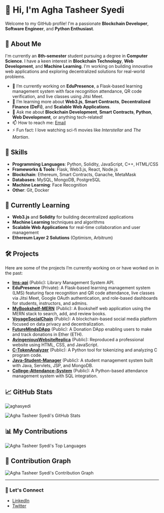 # 👋 Hi, I'm Agha Tasheer Syedi

Welcome to my GitHub profile! I'm a passionate **Blockchain Developer**, **Software Engineer**, and **Python Enthusiast**.

## 🚀 About Me

I'm currently an **8th-semester** student pursuing a degree in **Computer Science**. I have a keen interest in **Blockchain Technology**, **Web Development**, and **Machine Learning**. I'm working on building innovative web applications and exploring decentralized solutions for real-world problems.

- 🔭 I’m currently working on **EduPresence**, a Flask-based learning management system with face recognition attendance, QR code verification, and live classes using Jitsi Meet.
- 🌱 I’m learning more about **Web3.js**, **Smart Contracts**, **Decentralized Finance (DeFi)**, and **Scalable Web Applications**.
- 💬 Ask me about **Blockchain Development**, **Smart Contracts**, **Python**, **Web Development**, or anything tech-related!
- 📫 How to reach me: [Email](mailto:aghasyedi@gmail.com)
- ⚡ Fun fact: I love watching sci-fi movies like *Interstellar* and *The Martian*.

## 🔧 Skills

- **Programming Languages**: Python, Solidity, JavaScript, C++, HTML/CSS
- **Frameworks & Tools**: Flask, Web3.js, React, Node.js
- **Blockchain**: Ethereum, Smart Contracts, Ganache, MetaMask
- **Databases**: MySQL, MongoDB, PostgreSQL
- **Machine Learning**: Face Recognition
- **Other**: Git, Docker

## 🌱 Currently Learning

- **Web3.js** and **Solidity** for building decentralized applications
- **Machine Learning** techniques and algorithms
- **Scalable Web Applications** for real-time collaboration and user management
- **Ethereum Layer 2 Solutions** (Optimism, Arbitrum)

## 🛠️ Projects

Here are some of the projects I’m currently working on or have worked on in the past:

- **[lms-api](https://github.com/aghasyedi/lms-api)** (Public): Library Management System API.
- **EduPresence** (Private): A Flask-based learning management system (LMS) featuring face recognition and QR code attendance, live classes via Jitsi Meet, Google OAuth authentication, and role-based dashboards for students, instructors, and admins.
- **[MyBookshelf-MERN](https://github.com/aghasyedi/MyBookshelf-MERN)** (Public): A Bookshelf web application using the MERN stack to search, add, and review books.
- **[VoyageSocialChain](https://github.com/aghasyedi/VoyageSocialChain)** (Public): A blockchain-based social media platform focused on data privacy and decentralization.
- **[FutureMindsDApp](https://github.com/aghasyedi/FutureMindsDApp)** (Public): A Donation DApp enabling users to make and track donations in Ether (ETH).
- **[AvingeniousWebsiteReplica](https://github.com/aghasyedi/AvingeniousWebsiteReplica)** (Public): Reproduced a professional website using HTML, CSS, and JavaScript.
- **[C-TokenAnalyzer](https://github.com/aghasyedi/C-TokenAnalyzer)** (Public): A Python tool for tokenizing and analyzing C program code.
- **[Java-Student-Manager](https://github.com/aghasyedi/Java-Student-Manager)** (Public): A student management system built with Java, Servlets, JSP, and MongoDB.
- **[College-Attendance-System](https://github.com/aghasyedi/College-Attendance-System)** (Public): A Python-based attendance management system with SQL integration.

## 📈 GitHub Stats

<p align="left">
  <img src="https://komarev.com/ghpvc/?username=aghasyedi&label=Profile%20views&color=0e75b6&style=flat" alt="aghasyedi" />
</p>

<p align="left">
  <img src="https://github-readme-stats.vercel.app/api?username=aghasyedi&show_icons=true&hide_title=true&hide=prs&count_private=true&theme=radical" alt="Agha Tasheer Syedi's GitHub Stats" />
</p>

## 📊 My Contributions

<p align="left">
  <img src="https://github-readme-stats.vercel.app/api/top-langs?username=aghasyedi&show_icons=true&locale=en&layout=compact&theme=radical" alt="Agha Tasheer Syedi's Top Languages" />
</p>

## 🐍 Contribution Graph

<p align="left">
  <img src="https://github-readme-stats.vercel.app/api?username=aghasyedi&show_icons=true&locale=en&show=contribs&theme=radical" alt="Agha Tasheer Syedi's Contribution Graph" />
</p>

---

### 📝 Let's Connect

- [LinkedIn](https://www.linkedin.com/in/aghasyedi/)
- [Twitter](https://twitter.com/AghaSyedi)
